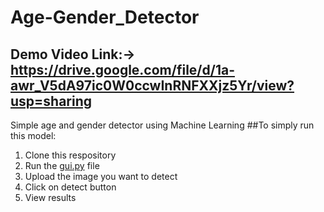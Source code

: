 # Age-Gender_Detector
## Demo Video Link:->    https://drive.google.com/file/d/1a-awr_V5dA97ic0W0ccwInRNFXXjz5Yr/view?usp=sharing

Simple age and gender detector using Machine Learning 
##To simply run this model:
1. Clone this respository
2. Run the [gui.py](https://github.com/sameer0288/Age-Gender_Detector/blob/main/gui.py) file
3. Upload the image you want to detect 
4. Click on detect button 
5. View results
